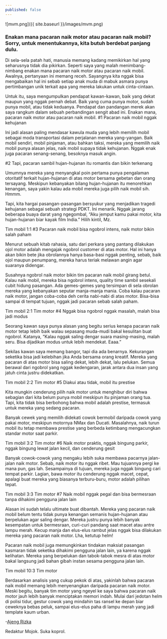 ```yaml
---
published: false
---
```

![mvm.png]({{ site.baseurl }}/images/mvm.png)

### Enakan mana pacaran naik motor atau pacaran naik mobil? Sorry, untuk menentukannya, kita butuh berdebat panjang dulu.

Di sela-sela patah hati, manusia memang kadang memikirkan hal yang seharusnya tidak dia pikirkan. Seperti saya yang malah menimbang-nimbang enakan mana pacaran naik motor atau pacaran naik mobil. Awalnya, pertanyaan ini memang receh. Sayangnya kita nggak bisa mengabaikan hal ini sebab setiap anak muda di mabuk asmara punya pertimbangan unik terkait apa yang mereka lakukan untuk cinta-cintaan.

Untuk itu, saya mengumpulkan pendapat kawan-kawan, baik yang dekat maupun yang nggak pernah debat. Baik yang cuma punya motor, sudah punya mobil, atau tidak keduanya. Pendapat dan pandangan merek akan saya rangkum dalam sebuah perbandingan sengit abad ini. Enakan mana, pacaran naik motor atau pacaran naik mobil.
#1 Pacaran naik mobil nggak kehujanan

Ini jadi alasan paling mendasar kawula muda yang lebih memilih mobil sebagai moda transportasi dalam perjalanan mereka yang-yangan. Baik mobil sendiri, mobil pinjaman, atau bahkan taksi, mereka yang memilih naik mobil punya alasan jelas, naik mobil supaya tidak kehujanan. Nggak enak juga pacaran senang-senang, besoknya masuk angin.

#2 Tapi, pacaran sambil hujan-hujanan itu romantis dan bikin terkenang

Umumnya mereka yang menyangkal poin pertama punya pengalaman otoritatif terkait hujan-hujanan di atas motor bersama gebetan dan orang tersayang. Meskipun kebanyakan bilang hujan-hujanan itu menorehkan kenangan, saya yakin kalau ada mobil mereka juga pilih naik mobil sih. Hmmm.

Tapi, kita hargai pasangan-pasangan bersyukur yang menjadikan tragedi kehujanan sebagai sebuah strategi PDKT. Ini menarik. Nggak jarang beberapa buaya darat yang ngegombal, “Aku jemput kamu pakai motor, kita hujan-hujanan biar kayak film India.” Hilih kintil, Mz.

Tim mobil 1:1
#3 Pacaran naik mobil bisa ngobrol intens, naik motor bikin salah paham

Menurut sebuah kitab rahasia, satu dari perkara yang pantang dilakukan ojol motor adalah mengajak ngobrol customer di atas motor. Hal ini hanya akan bikin bete jika obrolannya hanya basa-basi nggak penting, sebab, baik ojol maupun penumpang, mereka harus teriak melawan angin agar suaranya didengar.

Susahnya ngobrol naik motor bikin tim pacaran naik mobil girang betul. Kalau naik mobil, mereka bisa ngobrol intens, quality time sambil sesekali cubit hidung pasangan. Ada gemes-gemes yang tersimpan di sela obrolan mereka yang kebanyakan seputar manja-manja mania. Coba kalau pacaran naik motor, jangan coba-coba deh cerita nabi-nabi di atas motor. Bisa-bisa sampai di tempat tujuan, nggak jadi pacaran sebab salah paham.

Tim mobil 2:1 Tim motor
#4 Nggak bisa ngobrol nggak masalah, malah bisa jadi modus

Seorang kawan saya punya alasan yang begitu serius kenapa pacaran naik motor tetap lebih baik walau sepasang muda-mudi bakal kesulitan buat ngobrol. Katanya, “Kalau nggak saling dengar suara masing-masing, malah seru. Bisa dijadikan modus untuk lebih mendekat. Eaaa.” 

Sekilas kawan saya memang bangor, tapi dia ada benarnya. Kekurangan seketika bisa jadi kelebihan jika Anda bersama orang kreatif. Mereka yang pacaran di atas motor bisa saling dekat, lebih dekat, lalu pelukan. Semua berawal dari ngobrol yang nggak kedengaran, jarak antara dua insan yang jatuh cinta justru didekatkan.

Tim mobil 2:2 Tim motor
#5 Diakui atau tidak, mobil itu prestise

Kita mungkin cenderung pilih naik motor untuk menghibur diri bahwa sebagian dari kita belum punya mobil meskipun itu pinjaman orang tua. Tapi, kita tidak bisa berbohong bahwa mobil adalah prestise, termasuk untuk mereka yang sedang pacaran.

Banyak cewek yang memilih didekati cowok bermobil daripada cowok yang pakai motor, meskipun motornya NMax dan Ducati. Masalahnya, naik turun mobil itu tetap membawa prestise yang berbeda ketimbang mengacungkan standar motor saat parkir.

Tim mobil 3:2 Tim motor
#6 Naik motor praktis, nggak bingung parkir, nggak bingung lewat jalan kecil, dan cenderung gesit

Banyak cowok-cowok yang mengaku lebih suka membawa pacarnya jalan-jalan naik motor. Sebab, naik motor itu nggak ribet. Mau tujuannya pergi ke mana pun, gas lah. Sesampainya di tujuan, mereka juga nggak bingung cari tempat parkir. Lagian, bawa motor itu cenderung nggak macet, cepat, apalagi buat mereka yang biasanya terburu-buru, motor adalah pilihan tepat.

Tim mobil 3:3 Tim motor
#7 Naik mobil nggak pegal dan bisa bermesraan tanpa dihakimi pengguna jalan lain

Alasan ini sudah telalu ultimate buat dibantah. Mereka yang pacaran naik mobil belum tentu tidak punya kenangan semanis hujan-hujanan atau berpelukan agar saling dengar. Mereka justru punya lebih banyak kesempatan untuk bermesraan, curi-curi pandang saat macet atau antre lampu merah. Kecup manja dan elus-elus rambut jelas nggak bisa dilakukan mereka yang pacaran naik motor. Lha, ketutup helm!

Pacaran naik mobil juga memungkinkan tindakan maksiat pasangan kasmaran tidak seketika dihakimi pengguna jalan lain, ya karena nggak kelihatan. Mereka yang berpelukan dan tabok-tabok mesra di atas motor bakal langsung jadi bahan gibah instan sesama pengguna jalan lain. 

Tim mobil 10:3 Tim motor

Berdasarkan analisis yang cukup pekok di atas, yakinlah bahwa pacaran naik mobil memang lebih menyenangkan daripada pacaran naik motor. Meski begitu, banyak tim motor yang ngeyel ke saya bahwa pacaran naik motor jauh lebih banyak menciptakan memori indah. Mulai dari jedotan helm di polisi tidur, gestur cowok yang mindahin tas ransel ke depan biar ceweknya bebas peluk, sampai elus-elus paha di lampu merah yang jadi template kaum urban.

-[Ajeng Rizka](mojok.co)


Redaktur Mojok. Suka koprol.